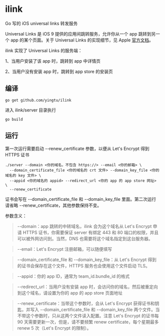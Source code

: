 ilink
==

Go 写的 iOS universal links 转发服务

Universal Links 是 iOS 9 提供的应用间跳转服务，允许你从一个 app 跳转到另一个 app 的某个页面。关于 Universal Links 的实现细节，见 Apple [官方文档](https://developer.apple.com/library/ios/documentation/General/Conceptual/AppSearch/UniversalLinks.html)。

ilink 实现了 Universal Links 的服务端：

1、当用户安装了该 app 时，跳转到 app 中详情页

2、当用户没有安装 app 时，跳转到 app store 的安装页

## 编译

```
go get github.com/yingtu/ilink
```

进入 ilink/server 目录执行

```
go build
```

## 运行

第一次运行需要启动 --renew_certificate 参数，以便从 Let's Encrypt 得到 HTTPS 证书

```
./server --domain <你的域名，不包含 https://> --email <你的邮箱> \
  --domain_certificate_file <你的域名的 crt 文件> --domain_key_file <你的域名的 key 文件> \
  --appid <你的域名的 appid> --redirect_url <你的 app 的 app store 网址> \
  --renew_certificate
```

证书会写在 --domain_certificate_file 和 --domain_key_file 里面。第二次运行请省略 --renew_certificate，其他参数保持不变。

参数含义：

> --domain：app 跳转的中转域名，ilink 会为这个域名从 Let's Encrypt 申请 HTTPS 证书，你需要保证 server 有绑定 443 和 80 端口的权限，并且可以被外网访问到。当然，DNS 也需要将这个域名指定到这台服务器。

> --email：Let's Encrypt 注册邮箱，可以随便填写

> --domain_certificate_file 和 --domain_key_file：从 Let's Encrypt 得到的证书会保存在这个文件，HTTPS 服务也会使用这个文件启动 TLS。

> --appid：你的 app ID，通常为 team_id.bundle_id 的格式

> --redirect_url：当用户没有安装 app 时，会访问你的域名，然后被重定向到这个域名，请设置为你的 app 的 app store 页面地址

> --renew_certificate：当带这个参数时，会从 Let's Encrypt 获得证书和钥匙，并写入 --domain_certificate_file 和 --domain_key_file 两个文件。当不带这个参数时，只从这两个文件读入配置。注意 Let's Encrypt 的证书每 90 天需要更新一次，但是，请不要频繁 renew certificate，每个星期最多 renew 5 次（Let's Encrypt 的限制）。
